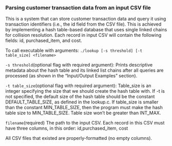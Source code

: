 ### Parsing customer transaction data from an input CSV file
This is a system that can store customer transaction data and query it using transaction identifiers (i.e., the id field from the CSV file). This is achieved by implementing a hash table-based database that uses single linked chains for collision resolution. Each record in input CSV will contain the following fields: id, purchased_item, and cost.

To call executable with arguments: 
```./lookup [-s threshold] [-t table_size] <filename>```


```-s threshold```(optional flag with required argument):
Prints descriptive metadata about the hash table and its linked list chains after all queries are processed (as shown in the “Input/Output Examples” section).

```-t table_size```(optional flag with required argument):
Table_size is an integer specifying the size that we should create the hash table with. If -t is not specified, the default size of the hash table should be the constant DEFAULT_TABLE_SIZE, as defined in the lookup.c. If table_size is smaller than the constant MIN_TABLE_SIZE, then the program must make the hash table size to MIN_TABLE_SIZE. Table size won’t be greater than INT_MAX.

```filename```(required)
The path to the input CSV. Each record in this CSV must have three columns, in this order: id,purchased_item, cost

All CSV files that existed are properly-formatted (no empty columns).


